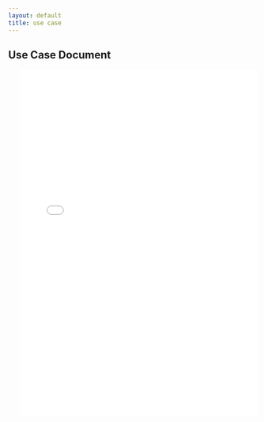 ```yaml
---
layout: default
title: use case
---
```


<article class="mb-5" id="usecase">
<content>
<h2>Use Case Document</h2>
 <ul> 
<iframe src="files/OEUseCaseTemplate.docx" style="width: 100%;height: 700px;border: none;"></iframe>
  </ul>
 </content>
